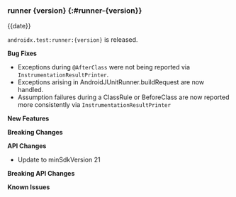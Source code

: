 ### runner {version} {:#runner-{version}}

{{date}}

`androidx.test:runner:{version}` is released.

**Bug Fixes**

* Exceptions during `@AfterClass` were not being reported via `InstrumentationResultPrinter`.
* Exceptions arising in AndroidJUnitRunner.buildRequest are now handled.
* Assumption failures during a ClassRule or BeforeClass are now reported more consistently via `InstrumentationResultPrinter`

**New Features**

**Breaking Changes**

**API Changes**

* Update to minSdkVersion 21

**Breaking API Changes**

**Known Issues**
